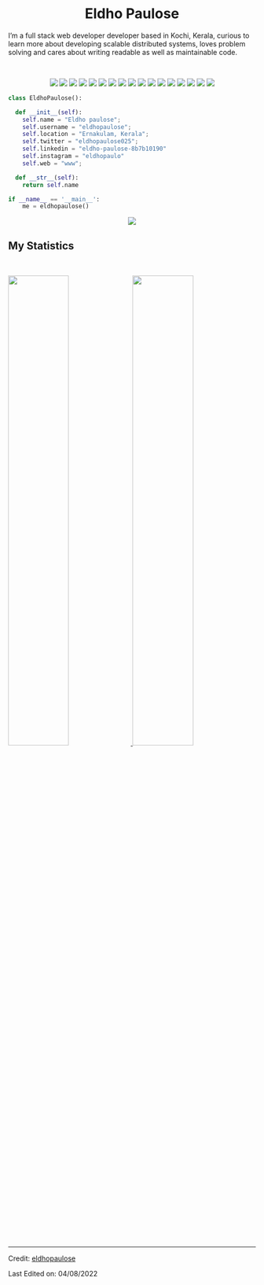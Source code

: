 <h1 align="center">
  <b>Eldho Paulose</b>
</h1>

I’m a full stack web developer developer based in Kochi, Kerala, curious to learn more about developing scalable distributed systems,
loves problem solving and cares about writing readable as well as maintainable code.

<br>

<p>
<div align="center">
    <img src="https://badges.aleen42.com/src/github.svg">
    <img src="https://camo.githubusercontent.com/83b1bc08ef341c39ed71a678068b7e5f95bac0391e75595439049a8080bc0c68/68747470733a2f2f696d672e736869656c64732e696f2f62616467652f2d48544d4c352d626c61636b3f7374796c653d666c61742d737175617265266c6f676f3d68746d6c35266c6f676f436f6c6f723d7768697465">
    <img src="https://camo.githubusercontent.com/1cc6c46fef8c6134f02c1eb481cfbe161dcbff3a1d6b4e4316ab913c02412f35/68747470733a2f2f696d672e736869656c64732e696f2f62616467652f2d534353532d626c61636b3f7374796c653d666c61742d737175617265266c6f676f3d53415353">
    <img src="https://camo.githubusercontent.com/ea8d06ee5393fec5644e63d035070d043e14fdd79bb21b88242c1ca60a4e3f50/68747470733a2f2f696d672e736869656c64732e696f2f62616467652f2d426f6f7473747261702d626c61636b3f7374796c653d666c61742d737175617265266c6f676f3d626f6f747374726170">
    <img src="https://camo.githubusercontent.com/1cc6c46fef8c6134f02c1eb481cfbe161dcbff3a1d6b4e4316ab913c02412f35/68747470733a2f2f696d672e736869656c64732e696f2f62616467652f2d534353532d626c61636b3f7374796c653d666c61742d737175617265266c6f676f3d53415353">
    <img src="https://badges.aleen42.com/src/python.svg">
    <img src="https://badges.aleen42.com/src/react.svg">
    <img src="https://badges.aleen42.com/src/angular.svg">
    <img src="https://badges.aleen42.com/src/javascript.svg">
    <img src="https://badges.aleen42.com/src/node.svg">
    <img src="https://badges.aleen42.com/src/tailwindcss.svg">
    <img src="https://badges.aleen42.com/src/kotlin.svg">
    <img src="https://badges.aleen42.com/src/visual_studio_code.svg">
    <img src="https://badges.aleen42.com/src/redux.svg">
    <img src="https://camo.githubusercontent.com/fc9595a5330618b4bc0cff497f30270049273c8038bf4003cea15d8df5675df5/68747470733a2f2f696d672e736869656c64732e696f2f62616467652f2d457870726573732d626c61636b3f7374796c653d666c61742d737175617265266c6f676f3d657870726573736a73">
    <img src="https://badges.aleen42.com/src/npm.svg">
    <img src="https://badges.aleen42.com/src/react-router.svg">
</div>
</p>

```python
class EldhoPaulose():

  def __init__(self):
    self.name = "Eldho paulose";
    self.username = "eldhopaulose";
    self.location = "Ernakulam, Kerala";
    self.twitter = "eldhopaulose025";
    self.linkedin = "eldho-paulose-8b7b10190"
    self.instagram = "eldhopaulo"
    self.web = "www";

  def __str__(self):
    return self.name

if __name__ == '__main__':
    me = eldhopaulose()
```

<div align="center">
  <a href="https://open.spotify.com/playlist/6b6OIeeX3LRGmZhyH3eqz0?si=u6Yu8fbySkOri12MX0N2XQ&utm_source=copy-link">
    <img src="https://readme-spotify-tingz.vercel.app/api/now-playing">
  </a>
</div>

<!--
<div align="center">
  <a href="https://open.spotify.com/user/6s6pbtefezpookh8gwnkko15v">
    <img src="https://spotify-readme-theta-virid.vercel.app/api?scan=true&theme=dark" width="240px">
  </a>
</div>
-->

## My Statistics

<br/>
<p align="left">
  <a href="https://github.com/eldhopaulose">
  <img width="49.5%" src="https://github-readme-stats.vercel.app/api?username=eldhopaulose&show_icons=true&theme=gruvbox&hide_border=true" />
    <img width="49.5%" src="https://github-readme-streak-stats.herokuapp.com/?user=eldhopaulose&theme=gruvbox&hide_border=true" />
  </a>
</p>
<br>



---

Credit: [eldhopaulose](https://github.com/eldhopaulose)

Last Edited on: 04/08/2022
